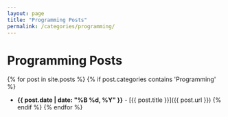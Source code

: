 ```yaml
---
layout: page
title: "Programming Posts"
permalink: /categories/programming/
---
```


# Programming Posts

{% for post in site.posts %}
  {% if post.categories contains 'Programming' %}
- **{{ post.date | date: "%B %d, %Y" }}** - [{{ post.title }}]({{ post.url }})
  {% endif %}
{% endfor %}
